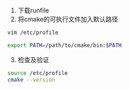<!--
 * @Author: your name
 * @Date: 2022-04-25 16:58:36
 * @LastEditTime: 2022-04-25 17:01:34
 * @LastEditors: Please set LastEditors
 * @Description: 打开koroFileHeader查看配置 进行设置: https://github.com/OBKoro1/koro1FileHeader/wiki/%E9%85%8D%E7%BD%AE
 * @FilePath: /notebook/cmake/install.md
-->


1. 下载runfile
2. 将cmake的可执行文件加入默认路径
```sh
vim /etc/profile

export PATH=/path/to/cmake/bin:$PATH
```
3. 检查及验证
```sh
source /etc/profile
cmake --version 
```